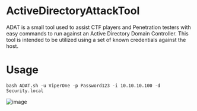 # ActiveDirectoryAttackTool

ADAT is a small tool used to assist CTF players and Penetration testers with easy commands to run against an Active Directory Domain Controller. This tool is intended to be  utilized using a set of known credentials against the host.

# Usage

```
bash ADAT.sh -u ViperOne -p Password123 -i 10.10.10.100 -d Security.local   
```
![image](https://user-images.githubusercontent.com/68926315/164532557-276b04b8-50f4-4369-8a40-e08c0fb3fcf9.png)

